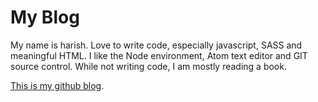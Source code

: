 # My Blog

My name is harish.
Love to write code, especially javascript, SASS and meaningful HTML.
I like the Node environment, Atom text editor and GIT source control.
While not writing code, I am mostly reading a book.

[This is my github blog](http://blenderous.github.io).

